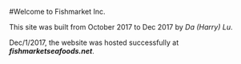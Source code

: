 #Welcome to Fishmarket Inc.

This site was built from October 2017 to Dec 2017 by *Da (Harry) Lu*.

Dec/1/2017, the website was hosted successfully at ***fishmarketseafoods.net***.